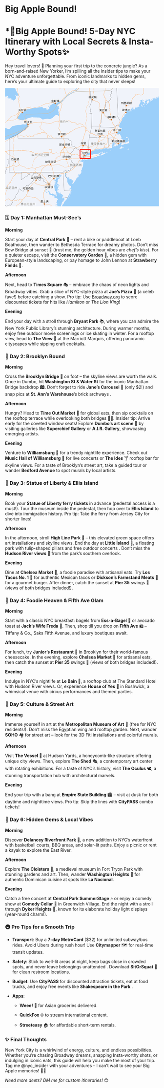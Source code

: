 # Big Apple Bound!


# \*🗽Big Apple Bound! 5-Day NYC Itinerary with Local Secrets & Insta-Worthy Spots✨


Hey travel lovers! 🌟 Planning your first trip to the concrete jungle? As a born-and-raised New Yorker, I’m spilling all the insider tips to make your NYC adventure unforgettable. From iconic landmarks to hidden gems, here’s your ultimate guide to exploring the city that never sleeps!

<!--more-->

![NewYork](2.jpg "NewYork")

### 🗓️ **Day 1: Manhattan Must-See’s**

**Morning**

Start your day at **Central Park** 🌳 – rent a bike or paddleboat at Loeb Boathouse, then wander to Bethesda Terrace for dreamy photos. Don’t miss Bow Bridge at sunset 🌇 (trust me, the golden hour vibes are *chef’s kiss*). For a quieter escape, visit the **Conservatory Garden** 🌸, a hidden gem with European-style landscaping, or pay homage to John Lennon at **Strawberry Fields** 🍓.


**Afternoon**

Next, head to **Times Square** 🎭 – embrace the chaos of neon lights and Broadway vibes. Grab a slice of NYC-style pizza at **Joe’s Pizza** 🍕 (a celeb fave!) before catching a show. Pro tip: Use [Broadway.org](https://Broadway.org)  to score discounted tickets for hits like *Hamilton* or *The Lion King*!


**Evening**

End your day with a stroll through **Bryant Park** 📚, where you can admire the New York Public Library’s stunning architecture. During warmer months, enjoy free outdoor movie screenings or ice skating in winter. For a rooftop view, head to **The View** 🍹 at the Marriott Marquis, offering panoramic cityscapes while sipping craft cocktails.


### 🌉 **Day 2: Brooklyn Bound**

**Morning**

Cross the **Brooklyn Bridge** 🌉 on foot – the skyline views are worth the walk. Once in Dumbo, hit **Washington St & Water St** for the iconic Manhattan Bridge backdrop 🏙️. Don’t forget to ride **Jane’s Carousel** 🎠 (only \$2!) and snap pics at **St. Ann’s Warehouse**’s brick archways .


**Afternoon**

Hungry? Head to **Time Out Market** 🥘 for global eats, then sip cocktails on the rooftop terrace while overlooking both bridges 🌉🍹. Insider tip: Arrive early for the coveted window seats! Explore **Dumbo’s art scene** 🎨 by visiting galleries like **Superchief Gallery** or **A.I.R. Gallery**, showcasing emerging artists.


**Evening**

Venture to **Williamsburg** 🏮 for a trendy nightlife experience. Check out **Music Hall of Williamsburg** 🎸 for live concerts or **The Ides** 🍸 rooftop bar for skyline views. For a taste of Brooklyn’s street art, take a guided tour or wander **Bedford Avenue** to spot murals by local artists.


### 🗽 **Day 3: Statue of Liberty & Ellis Island**

**Morning**

Book your **Statue of Liberty ferry tickets**  in advance (pedestal access is a must!). Tour the museum inside the pedestal, then hop over to **Ellis Island** to dive into immigration history. Pro tip: Take the ferry from Jersey City for shorter lines!


**Afternoon**

In the afternoon, stroll **High Line Park** 🌿 – this elevated green space offers art installations and skyline views. End the day at **Little Island** 🌸, a floating park with tulip-shaped pillars and free outdoor concerts . Don’t miss the **Hudson River views** 🌉 from the park’s southern overlook.


**Evening**

Dine at **Chelsea Market** 🧀, a foodie paradise with artisanal eats. Try **Los Tacos No. 1** 🌮 for authentic Mexican tacos or **Dickson’s Farmstand Meats** 🥩 for a gourmet burger. After dinner, catch the sunset at **Pier 35** swings 🌆 (views of both bridges included!).


### 🍴 **Day 4: Foodie Heaven & Fifth Ave Glam**

**Morning**

Start with a classic NYC breakfast: bagels from **Ess-a-Bagel** 🍩 or avocado toast at **Jack’s Wife Freda** 🍳. Then, shop till you drop on **Fifth Ave** 🛍️ – Tiffany & Co., Saks Fifth Avenue, and luxury boutiques await.


**Afternoon**

For lunch, try **Junior’s Restaurant** 🍰 in Brooklyn for their world-famous cheesecake. In the evening, explore **Chelsea Market** 🧀 for artisanal eats, then catch the sunset at **Pier 35** swings 🌆 (views of both bridges included!).


**Evening**

Indulge in NYC’s nightlife at **Le Bain** 🌃, a rooftop club at The Standard Hotel with Hudson River views. Or, experience **House of Yes** 🎪 in Bushwick, a whimsical venue with circus performances and themed parties.


### 🎨 **Day 5: Culture & Street Art**

**Morning**

Immerse yourself in art at the **Metropolitan Museum of Art** 🎨 (free for NYC residents!). Don’t miss the Egyptian wing and rooftop garden. Next, wander **SOHO** 🏘️ for street art – look for the 3D Fiti installations  and colorful murals.


**Afternoon**

Visit **The Vessel** 🐝 at Hudson Yards, a honeycomb-like structure offering unique city views. Then, explore **The Shed** 🎭, a contemporary art center with rotating exhibitions. For a taste of NYC’s history, visit **The Oculus** 🕊️, a stunning transportation hub with architectural marvels.


**Evening**

End your trip with a bang at **Empire State Building** 🏙️ – visit at dusk for both daytime and nighttime views. Pro tip: Skip the lines with **CityPASS** combo tickets!


### 🌃 **Day 6: Hidden Gems & Local Vibes**

**Morning**

Discover **Delancey Riverfront Park** 🌉, a new addition to NYC’s waterfront with basketball courts, BBQ areas, and solar-lit paths. Enjoy a picnic or rent a kayak to explore the East River.


**Afternoon**

Explore **The Cloisters** 🏰, a medieval museum in Fort Tryon Park with stunning gardens and art. Then, wander **Washington Heights** 🌮 for authentic Dominican cuisine at spots like **La Nacional**.


**Evening**

Catch a free concert at **Central Park SummerStage** 🎶 or enjoy a comedy show at **Comedy Cellar** 🎤 in Greenwich Village. End the night with a stroll through **Dyker Heights** 🏮, known for its elaborate holiday light displays (year-round charm!).


### 🚇 **Pro Tips for a Smooth Trip**



*   **Transport**: Buy a **7-day MetroCard**  (\$32) for unlimited subway/bus rides. Avoid Ubers during rush hour! Use **Citymapper** 🗺️ for real-time transit updates.


*   **Safety**: Stick to well-lit areas at night, keep bags close in crowded spots, and never leave belongings unattended . Download **SitOrSquat** 🚻 for clean restroom locations.


*   **Budget**: Use **CityPASS** for discounted attraction tickets, eat at food trucks, and enjoy free events like **Shakespeare in the Park** .


*   **Apps**:



    *   **Weee!** 🥬 for Asian groceries delivered.


    *   **QuickFox** 🌐 to stream international content.


    *   **Streeteasy** 🏠 for affordable short-term rentals.


### ✨ **Final Thoughts**

New York City is a whirlwind of energy, culture, and endless possibilities. Whether you’re chasing Broadway dreams, snapping Insta-worthy shots, or indulging in iconic eats, this guide will help you make the most of your trip. Tag me @nyc\_insider with your adventures – I can’t wait to see your Big Apple memories! 🗽💫


*Need more deets? DM me for custom itineraries!* 😊

